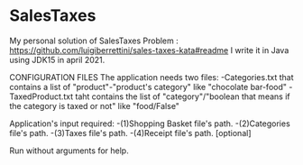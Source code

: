 # SalesTaxes
My personal solution of SalesTaxes Problem : https://github.com/luigiberrettini/sales-taxes-kata#readme
I write it in Java using JDK15 in april 2021.

CONFIGURATION FILES
The application needs two files:
-Categories.txt that contains a list of "product"-"product's category" like "chocolate bar-food"
-TaxedProduct.txt taht contains the list of "category"/"boolean that means if the category is taxed or not" like "food/False"
  
Application's input required:
-(1)Shopping Basket file's path.
-(2)Categories file's path.
-(3)Taxes file's path.
-(4)Receipt file's path. [optional]

Run without arguments for help.
